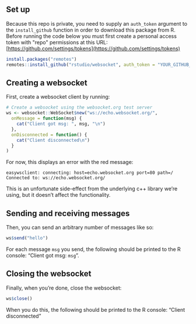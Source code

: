 Set up
------

Because this repo is private, you need to supply an `auth_token` argument to the `install_github` function in order to download this package from R. Before running the code below you must first create a personal access token with "repo" permissions at this URL: [https://github.com/settings/tokens](https://github.com/settings/tokens)

``` r
install.packages("remotes")
remotes::install_github("rstudio/websocket", auth_token = "YOUR_GITHUB_PERSONAL_ACCESS_TOKEN")
```

Creating a websocket
--------------------

First, create a websocket client by running:

``` r
# Create a websocket using the websocket.org test server
ws <- websocket::WebSocket$new("ws://echo.websocket.org/",
  onMessage = function(msg) {
    cat("Client got msg: ", msg, "\n")
  },
  onDisconnected = function() {
    cat("Client disconnected\n")
  }
)
```

For now, this displays an error with the red message:

    easywsclient: connecting: host=echo.websocket.org port=80 path=/
    Connected to: ws://echo.websocket.org/

This is an unfortunate side-effect from the underlying c++ library we’re
using, but it doesn’t affect the functionality.

Sending and receiving messages
------------------------------

Then, you can send an arbitrary number of messages like so:

``` r
ws$send("hello")
```

For each message `msg` you send, the following should be printed to the
R console: “Client got msg: `msg`”.

Closing the websocket
---------------------

Finally, when you’re done, close the websocket:

``` r
ws$close()
```

When you do this, the following should be printed to the R console:
“Client disconnected”

